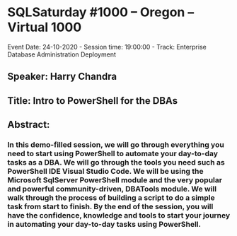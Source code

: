 # SQLSaturday #1000 – Oregon – Virtual 1000
Event Date: 24-10-2020 - Session time: 19:00:00 - Track: Enterprise Database Administration  Deployment
## Speaker: Harry Chandra
## Title: Intro to PowerShell for the DBAs
## Abstract:
### In this demo-filled session, we will go through everything you need to start using PowerShell to automate your day-to-day tasks as a DBA. We will go through the tools you need such as PowerShell IDE  Visual Studio Code. We will be using the Microsoft SqlServer PowerShell module and the very popular and powerful community-driven, DBATools module. We will walk through the process of building a script to do a simple task from start to finish. By the end of the session, you will have the confidence, knowledge and tools to start your journey in automating your day-to-day tasks using PowerShell.
